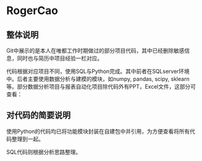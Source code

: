 # RogerCao

## 整体说明
Git中展示的是本人在唯都工作时期做过的部分项目代码，其中已经删除敏感信息，同时也与简历中项目经验一栏对应。

代码根据对应项目不同，使用SQL与Python完成。其中前者在SQLserver环境中。后者主要使用数据分析与建模的模块，如numpy, pandas, scipy, sklearn等。部分数据分析项目与报表自动化项目除代码外有PPT，Excel文件，这部分可查看：


## 对代码的简要说明
使用Python的代码均已将功能模块封装在自建包中并引用，为方便查看将所有代码整理到一起。

SQL代码则根据分析思路整理。
